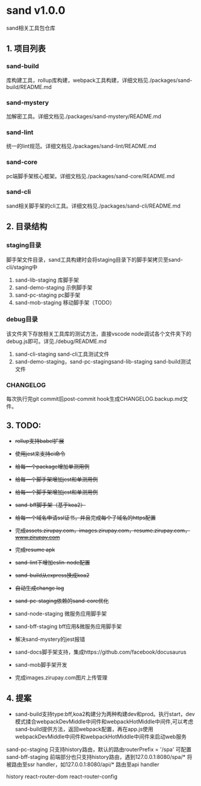 # sand v1.0.0 
sand相关工具包仓库

## 1. 项目列表
### sand-build
库构建工具，rollup库构建，webpack工具构建，详细文档见./packages/sand-build/README.md
### sand-mystery
加解密工具。详细文档见./packages/sand-mystery/README.md
### sand-lint
统一的lint规范。详细文档见./packages/sand-lint/README.md
### sand-core
pc端脚手架核心框架。详细文档见./packages/sand-core/README.md
### sand-cli
sand相关脚手架的cli工具。详细文档见./packages/sand-cli/README.md

## 2. 目录结构
### staging目录
脚手架文件目录，sand工具构建时会将staging目录下的脚手架拷贝至sand-cli/staging中
1. sand-lib-staging 库脚手架
2. sand-demo-staging 示例脚手架
3. sand-pc-staging pc脚手架
4. sand-mob-staging 移动脚手架（TODO）
### debug目录
该文件夹下存放相关工具库的测试方法，直接vscode node调试各个文件夹下的debug.js即可。详见./debug/README.md
1. sand-cli-staging sand-cli工具测试文件
2. sand-demo-staging，sand-pc-stagingsand-lib-staging sand-build测试文件

### CHANGELOG
每次执行完git commit后post-commit hook生成CHANGELOG.backup.md文件。

## 3. TODO:
- ~~rollup支持babel扩展~~
- ~~使用jest来支持ci命令~~
- ~~给每一个package增加单测用例~~
- ~~给每一个脚手架增加jest和单测用例~~
- ~~给每一个脚手架增加jest和单测用例~~
- ~~sand-bff脚手架（基于koa2）~~
- ~~给每一个域名申请ssl证书，并且完成每个子域名的https配置~~
- ~~完成assets.zirupay.com，images.zirupay.com，resume.zirupay.com，www.zirupay.com~~
- ~~完成resume apk~~
- ~~sand-lint下增加eslin-node配置~~
- ~~sand-build从express换成koa2~~
- ~~自动生成change log~~
- ~~sand-pc-staging依赖的sand-core优化~~

- sand-node-staging 微服务应用脚手架
- sand-bff-staging bff应用&微服务应用脚手架
- 解决sand-mystery的jest报错
- sand-docs脚手架支持，集成https://github.com/facebook/docusaurus
- sand-mob脚手架开发
- 完成images.zirupay.com图片上传管理

## 4. 提案
- sand-build支持type:bff,koa2构建分为两种构建dev和prod。执行start，dev模式揉合webpackDevMiddle中间件和webpackHotMiddle中间件,可以考虑sand-build提供方法，返回webpack配置，再在app.js使用webpackDevMiddle中间件和webpackHotMiddle中间件来启动web服务


sand-pc-staging 只支持history路由，默认的路由routerPrefix = '/spa' 可配置
sand-bff-staging 前端部分也只支持history路由，遇到127.0.0.1:8080/spa/* 将被路由至ssr  handler，如127.0.0.1:8080/api/* 路由至api handler


history
react-router-dom
react-router-config